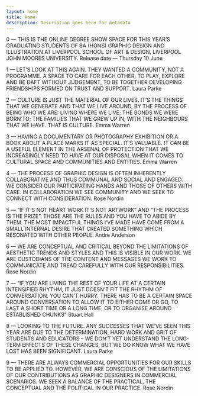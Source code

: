 ```yaml
---
layout: home
title: Home
description: Description goes here for metadata
---
```

<p class="shuffle">0 &mdash; THIS IS THE ONLINE DEGREE SHOW SPACE FOR THIS YEAR’S GRADUATING STUDENTS OF BA (HONS) GRAPHIC DESIGN AND ILLUSTRATION AT LIVERPOOL SCHOOL OF ART & DESIGN, LIVERPOOL JOHN MOORES UNIVERSITY. Release date — Thursday 10 June</p>
<p class="shuffle">1 &mdash; LET’S LOOK AT THIS AGAIN. THEY WANTED A COMMUNITY, NOT A PROGRAMME. A SPACE TO CARE FOR EACH OTHER, TO PLAY, EXPLORE AND BE DAFT WITHOUT JUDGEMENT, TO BE TOGETHER DEVELOPING FRIENDSHIPS FORMED ON TRUST AND SUPPORT. <span class="name">Laura Parke</span></p>
<p class="shuffle">2 &mdash; CULTURE IS JUST THE MATERIAL OF OUR LIVES. IT’S THE THINGS THAT WE GENERATE AND THAT WE LIVE AROUND, BY THE PROCESS OF BEING WHO WE ARE: LIVING WHERE WE LIVE; THE BONDS WE WERE BORN TO; THE FAMILIES THAT WE GREW UP IN; WITH THE NEIGHBOURS THAT WE HAVE. THAT IS CULTURE. <span class="name">Emma Warren</span></p>
<p class="shuffle">3 &mdash; HAVING A DOCUMENTARY OR PHOTOGRAPHY EXHIBITION OR A BOOK ABOUT A PLACE MARKS IT AS SPECIAL. IT’S VALUABLE. IT CAN BE A USEFUL ELEMENT IN THE ARSENAL OF PROTECTION THAT WE INCREASINGLY NEED TO HAVE AT OUR DISPOSAL WHEN IT COMES TO CULTURAL SPACE AND COMMUNITIES AND ENTITIES. <span class="name">Emma Warren</span></p>
<p class="shuffle">4 &mdash; THE PROCESS OF GRAPHIC DESIGN IS OFTEN INHERENTLY COLLABORATIVE AND THUS COMMUNAL AND SOCIAL AND ENGAGED. WE CONSIDER OUR PARTICIPATING HANDS AND THOSE OF OTHERS WITH CARE. IN COLLABORATION WE SEE COMMUNITY AND WE SEEK TO CONNECT WITH CONSIDERATION. <span class="name">Rose Nordin</span></p>
<p class="shuffle">5 &mdash; “IF IT’S NOT HEART WORK IT’S NOT ARTWORK” AND “THE PROCESS IS THE PRIZE”. THOSE ARE THE RULES AND YOU HAVE TO ABIDE BY THEM. THE MOST IMPACTFUL THINGS I’VE MADE HAVE COME FROM A SMALL INTERNAL DESIRE THAT CREATED SOMETHING WHICH RESONATED WITH OTHER PEOPLE. <span class="name">Andre Anderson</span></p>
<p class="shuffle">6 &mdash; WE ARE CONCEPTUAL AND CRITICAL BEYOND THE LIMITATIONS OF AESTHETIC TRENDS AND STYLES AND THIS IS VISIBLE IN OUR WORK. WE ARE CUSTODIANS OF THE CONTENT AND MESSAGES WE WORK TO COMMUNICATE AND TREAD CAREFULLY WITH OUR RESPONSIBILITIES. <span class="name">Rose Nordin</span></p>
<p class="shuffle">7 &mdash; “IF YOU ARE LIVING THE REST OF YOUR LIFE AT A CERTAIN INTENSIFIED RHYTHM, IT JUST DOESN’T FIT THE RHYTHM OF CONVERSATION. YOU CAN’T HURRY. THERE HAS TO BE A CERTAIN SPACE AROUND CONVERSATION TO ALLOW IT TO EITHER COME OR GO, TO LAST A SHORT TIME OR A LONG TIME, OR TO ORGANISE AROUND ESTABLISHED CHUNKS” <span class="name">Stuart Hall</span></p>
<p class="shuffle">8 &mdash; LOOKING TO THE FUTURE. ANY SUCCESSES THAT WE’VE SEEN THIS YEAR ARE DUE TO THE DETERMINATION, HARD WORK AND GRIT OF STUDENTS AND EDUCATORS – WE DON’T YET UNDERSTAND THE LONG-TERM EFFECTS OF THESE CHANGES, BUT WE DO KNOW WHAT WE HAVE LOST HAS BEEN SIGNIFICANT. <span class="name">Laura Parke</span></p>
<p class="shuffle">9 &mdash; THERE ARE ALWAYS COMMERCIAL OPPORTUNITIES FOR OUR SKILLS TO BE APPLIED TO. HOWEVER, WE ARE CONSCIOUS OF THE LIMITATIONS OF OUR CONTRIBUTIONS AS GRAPHIC DESIGNERS IN COMMERCIAL SCENARIOS. WE SEEK A BALANCE OF THE PRACTICAL, THE CONCEPTUAL AND THE POLITICAL IN OUR PRACTICE. <span class="name">Rose Nordin</span></p>
